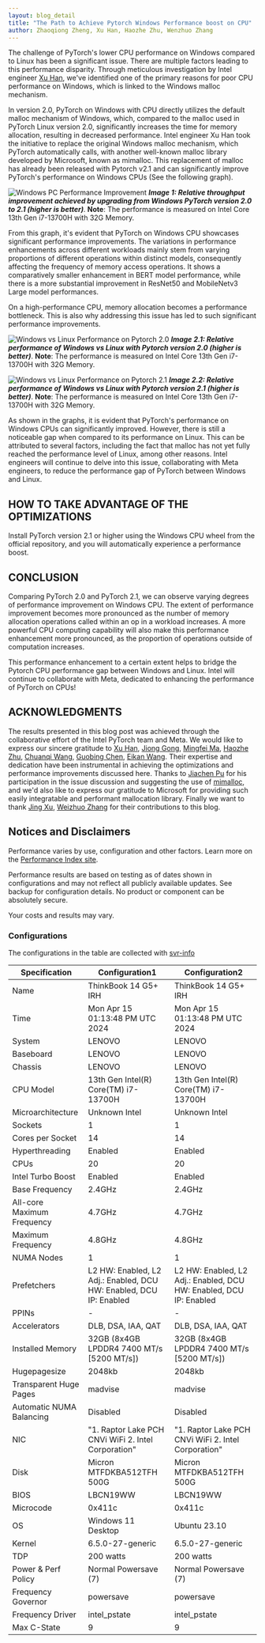 ```yaml
---
layout: blog_detail
title: "The Path to Achieve Pytorch Windows Performance boost on CPU"
author: Zhaoqiong Zheng, Xu Han, Haozhe Zhu, Wenzhuo Zhang
---
```


The challenge of PyTorch's lower CPU performance on Windows compared to Linux has been a significant issue. There are multiple factors leading to this performance disparity. Through meticulous investigation by Intel engineer [Xu Han](https://github.com/xuhancn), we've identified one of the primary reasons for poor CPU performance on Windows, which is linked to the Windows malloc mechanism.

In version 2.0, PyTorch on Windows with CPU directly utilizes the default malloc mechanism of Windows, which, compared to the malloc used in PyTorch Linux version 2.0, significantly increases the time for memory allocation, resulting in decreased performance. Intel engineer Xu Han took the initiative to replace the original Windows malloc mechanism, which PyTorch automatically calls, with another well-known malloc library developed by Microsoft, known as mimalloc. This replacement of malloc has already been released with Pytorch v2.1 and can significantly improve PyTorch's performance on Windows CPUs (See the following graph).

![Windows PC Performance Improvement](/assets/images/2024-05-21-perfboost-windows-cpu/windows_compare.png)
***Image 1: Relative throughput improvement achieved by upgrading from Windows PyTorch version 2.0 to 2.1 (higher is better)***. 
**Note**: The performance is measured on Intel Core 13th Gen i7-13700H with 32G Memory.


From this graph, it's evident that PyTorch on Windows CPU showcases significant performance improvements. The variations in performance enhancements across different workloads mainly stem from varying proportions of different operations within distinct models, consequently affecting the frequency of memory access operations. It shows a comparatively smaller enhancement in BERT model performance, while there is a more substantial improvement in ResNet50 and MobileNetv3 Large model performances.

On a high-performance CPU, memory allocation becomes a performance bottleneck. This is also why addressing this issue has led to such significant performance improvements. 

![Windows vs Linux Performance on Pytorch 2.0](/assets/images/2024-05-21-perfboost-windows-cpu/pytorch_20_win_linux.png)
***Image 2.1: Relative performance of Windows vs Linux with Pytorch version 2.0 (higher is better)***. 
**Note**: The performance is measured on Intel Core 13th Gen i7-13700H with 32G Memory.

![Windows vs Linux Performance on Pytorch 2.1](/assets/images/2024-05-21-perfboost-windows-cpu/pytorch_21_win_linux.png)
***Image 2.2: Relative performance of Windows vs Linux with Pytorch version 2.1 (higher is better)***. 
**Note**: The performance is measured on Intel Core 13th Gen i7-13700H with 32G Memory.

As shown in the graphs, it is evident that PyTorch's performance on Windows CPUs can significantly improved. However, there is still a noticeable gap when compared to its performance on Linux. This can be attributed to several factors, including the fact that malloc has not yet fully reached the performance level of Linux, among other reasons. Intel engineers will continue to delve into this issue, collaborating with Meta engineers, to reduce the performance gap of PyTorch between Windows and Linux.


## HOW TO TAKE ADVANTAGE OF THE OPTIMIZATIONS

Install PyTorch version 2.1 or higher using the Windows CPU wheel from the official repository, and you will automatically experience a performance boost.


## CONCLUSION

Comparing PyTorch 2.0 and PyTorch 2.1, we can observe varying degrees of performance improvement on Windows CPU. The extent of performance improvement becomes more pronounced as the number of memory allocation operations called within an op in a workload increases. A more powerful CPU computing capability will also make this performance enhancement more pronounced, as the proportion of operations outside of computation increases.

This performance enhancement to a certain extent helps to bridge the Pytorch CPU performance gap between Windows and Linux. Intel will continue to collaborate with Meta, dedicated to enhancing the performance of PyTorch on CPUs!

## ACKNOWLEDGMENTS

The results presented in this blog post was achieved through the collaborative effort of the Intel PyTorch team and Meta. We would like to express our sincere gratitude to [Xu Han](https://github.com/xuhancn), [Jiong Gong](https://github.com/jgong5), [Mingfei Ma](https://github.com/mingfeima), [Haozhe Zhu](https://github.com/zhuhaozhe), [Chuanqi Wang](https://github.com/chuanqi129), [Guobing Chen](https://github.com/Guobing-Chen), [Eikan Wang](https://github.com/EikanWang). Their expertise and dedication have been instrumental in achieving the optimizations and performance improvements discussed here. Thanks to [Jiachen Pu](https://github.com/peterjc123) for his participation in the issue discussion and suggesting the use of [mimalloc](https://github.com/microsoft/mimalloc), and we'd also like to express our gratitude to Microsoft for providing such easily integratable and performant mallocation library.  Finally we want to thank [Jing Xu](https://github.com/jingxu10), [Weizhuo Zhang](https://github.com/WeizhuoZhang-intel) for their contributions to this blog.


## Notices and Disclaimers

Performance varies by use, configuration and other factors. Learn more on the [Performance Index site](https://edc.intel.com/content/www/us/en/products/performance/benchmarks/overview/). 

Performance results are based on testing as of dates shown in configurations and may not reflect all publicly available updates.  See backup for configuration details.  No product or component can be absolutely secure. 

Your costs and results may vary. 

### Configurations

The configurations in the table are collected with [svr-info](https://github.com/intel/svr-info)


| Specification               | Configuration1                          | Configuration2                         |
|-----------------------------|----------------------------------------|----------------------------------------|
| Name                        | ThinkBook 14 G5+ IRH                   | ThinkBook 14 G5+ IRH                   |
| Time                        | Mon Apr 15 01:13:48 PM UTC 2024        | Mon Apr 15 01:13:48 PM UTC 2024        |
| System                      | LENOVO                                 | LENOVO                                 |
| Baseboard                   | LENOVO                                 | LENOVO                                 |
| Chassis                     | LENOVO                                 | LENOVO                                 |
| CPU Model                   | 13th Gen Intel(R) Core(TM) i7-13700H   | 13th Gen Intel(R) Core(TM) i7-13700H   |
| Microarchitecture           | Unknown Intel                          | Unknown Intel                          |
| Sockets                     | 1                                      | 1                                      |
| Cores per Socket            | 14                                     | 14                                     |
| Hyperthreading              | Enabled                                | Enabled                                |
| CPUs                        | 20                                     | 20                                     |
| Intel Turbo Boost           | Enabled                                | Enabled                                |
| Base Frequency              | 2.4GHz                                 | 2.4GHz                                 |
| All-core Maximum Frequency  | 4.7GHz                                 | 4.7GHz                                 |
| Maximum Frequency           | 4.8GHz                                 | 4.8GHz                                 |
| NUMA Nodes                  | 1                                      | 1                                      |
| Prefetchers                 | L2 HW: Enabled, L2 Adj.: Enabled, DCU HW: Enabled, DCU IP: Enabled | L2 HW: Enabled, L2 Adj.: Enabled, DCU HW: Enabled, DCU IP: Enabled |
| PPINs                       | -                                      | -                                      |
| Accelerators                | DLB, DSA, IAA, QAT                     | DLB, DSA, IAA, QAT                     |
| Installed Memory            | 32GB (8x4GB LPDDR4 7400 MT/s [5200 MT/s]) | 32GB (8x4GB LPDDR4 7400 MT/s [5200 MT/s]) |
| Hugepagesize                | 2048kb                                 | 2048kb                                 |
| Transparent Huge Pages      | madvise                                | madvise                                |
| Automatic NUMA Balancing    | Disabled                               | Disabled                               |
| NIC                         | "1. Raptor Lake PCH CNVi WiFi 2. Intel Corporation" | "1. Raptor Lake PCH CNVi WiFi 2. Intel Corporation" |
| Disk                        | Micron MTFDKBA512TFH 500G              | Micron MTFDKBA512TFH 500G              |
| BIOS                        | LBCN19WW                               | LBCN19WW                               |
| Microcode                   | 0x411c                                 | 0x411c                                 |
| OS                          | Windows 11 Desktop                     | Ubuntu 23.10                           |
| Kernel                      | 6.5.0-27-generic                       | 6.5.0-27-generic                       |
| TDP                         | 200 watts                              | 200 watts                              |
| Power & Perf Policy         | Normal Powersave (7)                   | Normal Powersave (7)                   |
| Frequency Governor          | powersave                              | powersave                              |
| Frequency Driver            | intel_pstate                           | intel_pstate                           |
| Max C-State                 | 9                                      | 9                                      |
